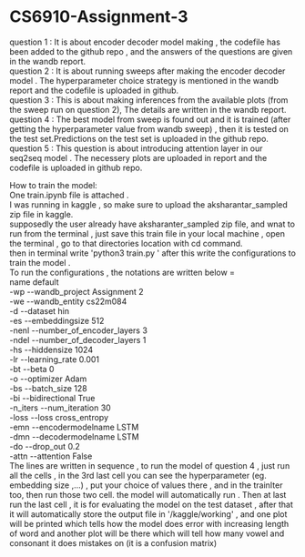 # CS6910-Assignment-3
question 1 : It is about encoder decoder model making , the codefile has been added to the  github repo , and the answers of the questions are given in  the wandb report.<br>
question 2 : It is about running sweeps after making the encoder decoder model . The hyperparameter choice strategy is mentioned in the wandb report and the codefile is uploaded in github.<br>
question 3 : This is about making inferences from the available plots (from the sweep run on question 2), The details are written in the wandb report.<br>
question 4 : The best model from sweep is found out and it is trained (after getting the hyperparameter value from wandb sweep) , then it is tested on the test set.Predictions on the test set is uploaded in the github repo.<br>
question 5 : This question is about introducing attention layer in our seq2seq model . The necessery plots are uploaded in report and the codefile is uploaded in github repo.<br>

How to train the model:<br>
One train.ipynb file is attached . <br>
I was running in kaggle , so make sure to upload the aksharantar_sampled zip file in kaggle.<br>
supposedly the user already have aksharanter_sampled zip file, and wnat to run from the terminal , just save this train file in your local machine , open the terminal , go to that directories location with cd command.<br>
then in terminal write 'python3 train.py ' after this write the configurations to train the model .<br>
To run the configurations , the notations are  written below = <br>
        name                   default <br>
-wp       --wandb_project      Assignment 2 <br>
-we       --wandb_entity       cs22m084<br>
-d        --dataset            hin<br>
-es       --embeddingsize      512<br>
-nenl     --number_of_encoder_layers  3<br>
-ndel     --number_of_decoder_layers  1<br>
-hs       --hiddensize                1024<br>
-lr       --learning_rate             0.001<br>
-bt       --beta                      0<br>
-o        --optimizer                 Adam<br>
-bs       --batch_size                128<br>
-bi       --bidirectional             True<br>
-n_iters  --num_iteration             30<br>
-loss     --loss                      cross_entropy<br>
-emn      --encodermodelname          LSTM<br>
-dmn      --decodermodelname          LSTM<br>
-do       --drop_out                  0.2<br>
-attn     --attention                 False<br>
The lines are written in sequence , to run the model of question 4 , just run all the cells , in the 3rd last cell you can see the hyperparameter (eg. embedding size ,...) , put your choice of values there , and in the trainIter too, then run those two cell. the model will automatically run . Then at last run the last cell , it is for evaluating the model on the test dataset , after that it will automatically store the output file in '/kaggle/working' , and one plot will be printed which tells how the model does error with increasing length of word and another plot will be there which will tell how many vowel and consonant it does mistakes on (it is a confusion matrix)
